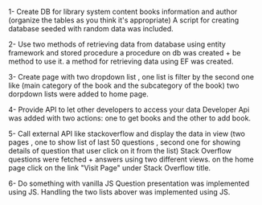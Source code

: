 1- Create DB for library system content books information and author (organize the tables as you think it's appropriate)
	A script for creating database seeded with random data was included.

2- Use two methods of retrieving data from database using entity framework and stored procedure
	a procedure on db was created + be method to use it.
	a method for retrieving data using EF was created.

3- Create page with two dropdown list , one list is filter by the second one like (main category of the book and the subcategory of the book)
	two dorpdown lists were added to home page.

4- Provide API to let other developers to access your data
	Developer Api was added with two actions: one to get books and the other to add book.

5- Call external API like stackoverflow and display the data in view (two pages , one to show list of last 50 questions , second one for showing details of question that user click on it from the list)
	Stack Overflow questions were fetched + answers using two different views.
	on the home page click on the link "Visit Page" under Stack Overflow title.

6- Do something with vanilla JS
	Question presentation was implemented using JS.
	Handling the two lists abover was implemented using JS.
